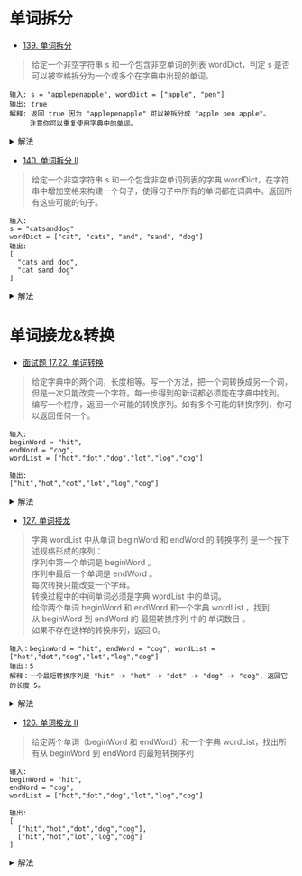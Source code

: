 # 单词拆分
- [139. 单词拆分](https://leetcode-cn.com/problems/word-break/)
> 给定一个非空字符串 s 和一个包含非空单词的列表 wordDict，判定 s 是否可以被空格拆分为一个或多个在字典中出现的单词。

```shell
输入: s = "applepenapple", wordDict = ["apple", "pen"]
输出: true
解释: 返回 true 因为 "applepenapple" 可以被拆分成 "apple pen apple"。
     注意你可以重复使用字典中的单词。
```

<details>
    <summary>解法</summary>
    
```python
class Solution:
    def wordBreak(self, s: str, wordDict: List[str]) -> bool:
        # list转化为set, 加快查询
        wordSet = set(wordDict)
        n = len(s)
        # # 解法一: 标准的dp
        # dp = [False] * (n + 1)
        # dp[0] = True
        # for i in range(1, n + 1):
        #     for j in range(i):
        #         if dp[j] and s[j:i] in wordSet:
        #             dp[i] = True
        #             break
        # return dp[-1]

        # 解法二: dp

        @functools.lru_cache(None)
        def dfs(s):
            if not s: return True
            included = False
            for i in range(1, n + 1):
                if s[:i] in wordSet:
                    included |= dfs(s[i:])
            return included
        
        return dfs(s)
```
</details>


- [140. 单词拆分 II](https://leetcode-cn.com/problems/word-break-ii/)
> 给定一个非空字符串 s 和一个包含非空单词列表的字典 wordDict，在字符串中增加空格来构建一个句子，使得句子中所有的单词都在词典中。返回所有这些可能的句子。
```shell
输入:
s = "catsanddog"
wordDict = ["cat", "cats", "and", "sand", "dog"]
输出:
[
  "cats and dog",
  "cat sand dog"
]
```

<details>
    <summary>解法</summary>
    
```python
"""
python3 动态规划 + 回溯
先借用上一题 <139. 单词拆分> 来判断当前给定的s和wordDict是否是有效的拆分；
如果是有效的拆分，则用回溯法求不同的拆分结果
"""
class Solution:
    def wordBreak(self, s: str, wordDict: List[str]) -> List[str]:

        # list转化为set, 加快查询
        wordSet = set(wordDict)

        @functools.lru_cache(None)
        def constructed(s):
            if not s: return True
            included = False
            for i in range(1, len(s) + 1):
                if s[:i] in wordSet:
                    included |= constructed(s[i:])
            return included
            # n = len(s)
            # dp = [False] * (n + 1)
            # dp[0] = True
            # for i in range(1, n + 1):
            #     for j in range(i):
            #         if dp[j] and s[j:i] in wordDict:
            #             dp[i] = True
            #             break 
            # return dp[-1]

        # 回溯递归搜索s的构成方式
        def backtrace(s, pre=''):
            # 回溯递归终止条件
            if not s:
                ans.append(pre[:])
            for i in range(1, len(s) + 1):
                if s[:i] in wordSet:
                    cur = pre + ' ' + s[:i] if pre else s[:i]
                    backtrace(s[i:], cur)
        
        ans = []
        # 先判断s是否可以由wordDict构成
        if constructed(s):
            backtrace(s)
        return ans
```
</details>



# 单词接龙&转换

- [面试题 17.22. 单词转换](https://leetcode-cn.com/problems/word-transformer-lcci/)
> 给定字典中的两个词，长度相等。写一个方法，把一个词转换成另一个词， 但是一次只能改变一个字符。每一步得到的新词都必须能在字典中找到。      
编写一个程序，返回一个可能的转换序列。如有多个可能的转换序列，你可以返回任何一个。

```shell
输入:
beginWord = "hit",
endWord = "cog",
wordList = ["hot","dot","dog","lot","log","cog"]

输出:
["hit","hot","dot","lot","log","cog"]
```
<details>
    <summary>解法</summary>
    
```python
class Solution:
    def findLadders(self, beginWord: str, endWord: str, wordList: List[str]) -> List[str]:
        wordDict = collections.defaultdict(list)
        for word in wordList:
            for i, w in enumerate(word):
                serial = word[:i] + '*' + word[i+1:]
                wordDict[serial].append(word)
        
        linklist = {beginWord:[beginWord]}
        deque = collections.deque([beginWord])
        while deque:
            cur = deque.popleft()
            if cur == endWord:
                return linklist[cur]
            for i, c in enumerate(cur):
                serial = cur[:i] + '*' + cur[i+1:]
                for nxt_end in wordDict[serial]:
                    if nxt_end not in linklist:
                        linklist[nxt_end] = linklist[cur] + [nxt_end]
                        deque.append(nxt_end)
        return []
```
</details>


- [127. 单词接龙](https://leetcode-cn.com/problems/word-ladder/)
> 字典 wordList 中从单词 beginWord 和 endWord 的 转换序列 是一个按下述规格形成的序列：    
序列中第一个单词是 beginWord 。     
序列中最后一个单词是 endWord 。            
每次转换只能改变一个字母。       
转换过程中的中间单词必须是字典 wordList 中的单词。        
给你两个单词 beginWord 和 endWord 和一个字典 wordList ，找到从 beginWord 到 endWord 的 最短转换序列 中的 单词数目 。       
如果不存在这样的转换序列，返回 0。      

```shell
输入：beginWord = "hit", endWord = "cog", wordList = ["hot","dot","dog","lot","log","cog"]
输出：5
解释：一个最短转换序列是 "hit" -> "hot" -> "dot" -> "dog" -> "cog", 返回它的长度 5。
```
<details>
    <summary>解法</summary>
    
```python
class Solution:
    def ladderLength(self, beginWord: str, endWord: str, wordList: List[str]) -> int:
        """
        深度优先搜索
        """
        wordList_dict = collections.defaultdict(list)
        for word in wordList:
            for i, c in enumerate(word):
                wordList_dict[word[:i] + '*' + word[i+1:]].append(word)
        visited = {beginWord}
        # queue记录层次遍历的序列
        queue = collections.deque([(beginWord, 1)])
        while queue:
            cur, depth = queue.popleft()
            if cur == endWord:
                return depth
            for i, c in enumerate(cur):
                tmp = cur[:i] + '*' + cur[i+1:]
                # 搜索当前cur变换一个字符后的结果
                for nxt in wordList_dict[tmp]:
                    if nxt not in visited:
                        visited.add(nxt)
                        # 下一层的结果入队
                        queue.append([nxt, depth + 1])
        return 0
```
</details>


- [126. 单词接龙 II](https://leetcode-cn.com/problems/word-ladder-ii/)
> 给定两个单词（beginWord 和 endWord）和一个字典 wordList，找出所有从 beginWord 到 endWord 的最短转换序列
```shell
输入:
beginWord = "hit",
endWord = "cog",
wordList = ["hot","dot","dog","lot","log","cog"]

输出:
[
  ["hit","hot","dot","dog","cog"],
  ["hit","hot","lot","log","cog"]
]
```

<details>
    <summary>解法</summary>
    
```python

```
</details>
